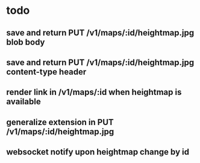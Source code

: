 # todo
## save and return PUT /v1/maps/:id/heightmap.jpg blob body 
## save and return PUT /v1/maps/:id/heightmap.jpg content-type header
## render link in /v1/maps/:id when heightmap is available
## generalize extension in PUT /v1/maps/:id/heightmap.jpg
## websocket notify upon heightmap change by id
